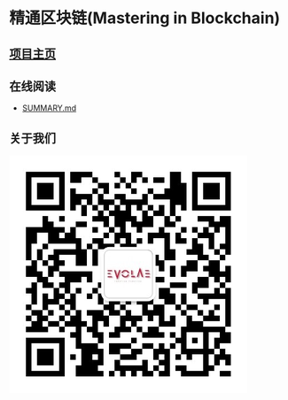# 精通区块链(Mastering in Blockchain)

## [项目主页](https://aturx.github.io/blockchain-study/)


## 在线阅读
- [SUMMARY.md](SUMMARY.md)


## 关于我们

![QRcode](media/QRcode.jpg)

